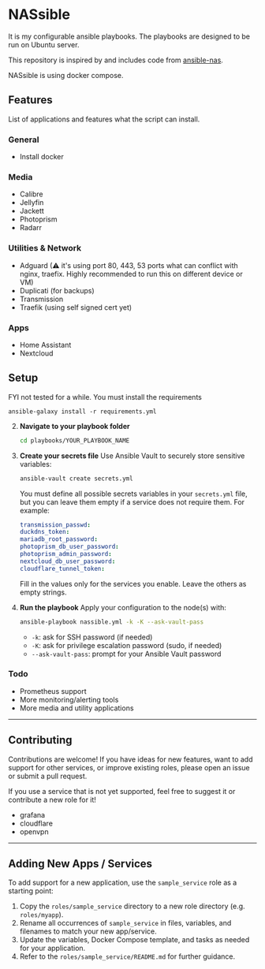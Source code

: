# NASsible
It is my configurable ansible playbooks. The playbooks are designed to be run on Ubuntu server.

This repository is inspired by and includes code from [ansible-nas](https://github.com/davestephens/ansible-nas).

NASsible is using docker compose.

## Features
List of applications and features what the script can install.
### General
- Install docker

### Media
- Calibre
- Jellyfin
- Jackett
- Photoprism
- Radarr

### Utilities & Network
- Adguard (⚠ it's using port 80, 443, 53 ports what can conflict with nginx, traefix. Highly recommended to run this on different device or VM)
- Duplicati (for backups)
- Transmission
- Traefik (using self signed cert yet)

### Apps
- Home Assistant
- Nextcloud


## Setup
FYI not tested for a while. You must install the requirements

```
ansible-galaxy install -r requirements.yml
```

2. **Navigate to your playbook folder**
   ```bash
   cd playbooks/YOUR_PLAYBOOK_NAME
   ```

3. **Create your secrets file**
   Use Ansible Vault to securely store sensitive variables:
   ```bash
   ansible-vault create secrets.yml
   ```

   You must define all possible secrets variables in your `secrets.yml` file, but you can leave them empty if a service does not require them. For example:

   ```yaml
   transmission_passwd:
   duckdns_token:
   mariadb_root_password:
   photoprism_db_user_password:
   photoprism_admin_password:
   nextcloud_db_user_password:
   cloudflare_tunnel_token:
   ```

   Fill in the values only for the services you enable. Leave the others as empty strings.

4. **Run the playbook**
   Apply your configuration to the node(s) with:
   ```bash
   ansible-playbook nassible.yml -k -K --ask-vault-pass
   ```
   - `-k`: ask for SSH password (if needed)
   - `-K`: ask for privilege escalation password (sudo, if needed)
   - `--ask-vault-pass`: prompt for your Ansible Vault password

### Todo
- Prometheus support
- More monitoring/alerting tools
- More media and utility applications

---

## Contributing

Contributions are welcome! If you have ideas for new features, want to add support for other services, or improve existing roles, please open an issue or submit a pull request.

If you use a service that is not yet supported, feel free to suggest it or contribute a new role for it!
- grafana
- cloudflare
- openvpn

---

## Adding New Apps / Services

To add support for a new application, use the `sample_service` role as a starting point:

1. Copy the `roles/sample_service` directory to a new role directory (e.g. `roles/myapp`).
2. Rename all occurrences of `sample_service` in files, variables, and filenames to match your new app/service.
3. Update the variables, Docker Compose template, and tasks as needed for your application.
4. Refer to the `roles/sample_service/README.md` for further guidance.
